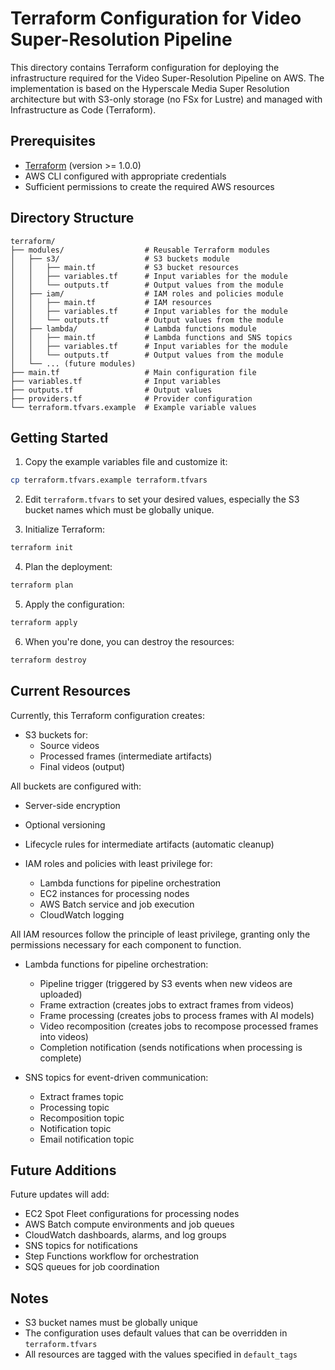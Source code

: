 # Terraform Configuration for Video Super-Resolution Pipeline

This directory contains Terraform configuration for deploying the infrastructure required for the Video Super-Resolution Pipeline on AWS. The implementation is based on the Hyperscale Media Super Resolution architecture but with S3-only storage (no FSx for Lustre) and managed with Infrastructure as Code (Terraform).

## Prerequisites

- [Terraform](https://www.terraform.io/downloads.html) (version >= 1.0.0)
- AWS CLI configured with appropriate credentials
- Sufficient permissions to create the required AWS resources

## Directory Structure

```
terraform/
├── modules/                  # Reusable Terraform modules
│   ├── s3/                   # S3 buckets module
│   │   ├── main.tf           # S3 bucket resources
│   │   ├── variables.tf      # Input variables for the module
│   │   └── outputs.tf        # Output values from the module
│   ├── iam/                  # IAM roles and policies module
│   │   ├── main.tf           # IAM resources
│   │   ├── variables.tf      # Input variables for the module
│   │   └── outputs.tf        # Output values from the module
│   ├── lambda/               # Lambda functions module
│   │   ├── main.tf           # Lambda functions and SNS topics
│   │   ├── variables.tf      # Input variables for the module
│   │   └── outputs.tf        # Output values from the module
│   └── ... (future modules)
├── main.tf                   # Main configuration file
├── variables.tf              # Input variables
├── outputs.tf                # Output values
├── providers.tf              # Provider configuration
└── terraform.tfvars.example  # Example variable values
```

## Getting Started

1. Copy the example variables file and customize it:

```bash
cp terraform.tfvars.example terraform.tfvars
```

2. Edit `terraform.tfvars` to set your desired values, especially the S3 bucket names which must be globally unique.

3. Initialize Terraform:

```bash
terraform init
```

4. Plan the deployment:

```bash
terraform plan
```

5. Apply the configuration:

```bash
terraform apply
```

6. When you're done, you can destroy the resources:

```bash
terraform destroy
```

## Current Resources

Currently, this Terraform configuration creates:

- S3 buckets for:
  - Source videos
  - Processed frames (intermediate artifacts)
  - Final videos (output)

All buckets are configured with:
- Server-side encryption
- Optional versioning
- Lifecycle rules for intermediate artifacts (automatic cleanup)

- IAM roles and policies with least privilege for:
  - Lambda functions for pipeline orchestration
  - EC2 instances for processing nodes
  - AWS Batch service and job execution
  - CloudWatch logging

All IAM resources follow the principle of least privilege, granting only the permissions necessary for each component to function.

- Lambda functions for pipeline orchestration:
  - Pipeline trigger (triggered by S3 events when new videos are uploaded)
  - Frame extraction (creates jobs to extract frames from videos)
  - Frame processing (creates jobs to process frames with AI models)
  - Video recomposition (creates jobs to recompose processed frames into videos)
  - Completion notification (sends notifications when processing is complete)

- SNS topics for event-driven communication:
  - Extract frames topic
  - Processing topic
  - Recomposition topic
  - Notification topic
  - Email notification topic

## Future Additions

Future updates will add:
- EC2 Spot Fleet configurations for processing nodes
- AWS Batch compute environments and job queues
- CloudWatch dashboards, alarms, and log groups
- SNS topics for notifications
- Step Functions workflow for orchestration
- SQS queues for job coordination

## Notes

- S3 bucket names must be globally unique
- The configuration uses default values that can be overridden in `terraform.tfvars`
- All resources are tagged with the values specified in `default_tags`
